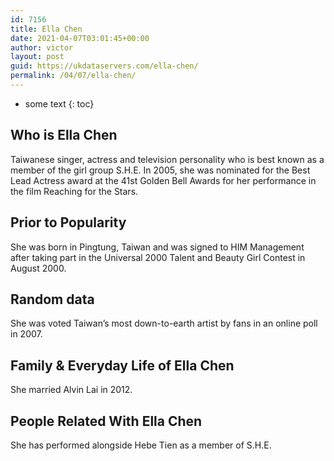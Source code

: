 ```yaml
---
id: 7156
title: Ella Chen
date: 2021-04-07T03:01:45+00:00
author: victor
layout: post
guid: https://ukdataservers.com/ella-chen/
permalink: /04/07/ella-chen/
---
```


* some text
{: toc}


## Who is Ella Chen



Taiwanese singer, actress and television personality who is best known as a member of the girl group S.H.E. In 2005, she was nominated for the Best Lead Actress award at the 41st Golden Bell Awards for her performance in the film Reaching for the Stars.

                
                
                
## Prior to Popularity



She was born in Pingtung, Taiwan and was signed to HIM Management after taking part in the Universal 2000 Talent and Beauty Girl Contest in August 2000.

                
                
                
## Random data



She was voted Taiwan&#8217;s most down-to-earth artist by fans in an online poll in 2007.

                
                
                
## Family & Everyday Life of Ella Chen



She married Alvin Lai in 2012.

                
                
                
## People Related With Ella Chen



She has performed alongside Hebe Tien as a member of S.H.E.

                
              
            
          
          
          